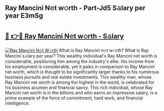 ## Ray Mancini N𝚎t w𝚘rth - Part-Jd5 S𝚊lary per year E3mSg

# <h2><a href="http://gc1s4ef.nevu.top/?p=Ray+Mancini">🔗 👉🔴 Ray Mancini N𝚎t w𝚘rth - S𝚊lary</a></h2>

[![Ray Mancini N𝚎t W𝚘rth](https://i.imgur.com/Oavwk0R.jpeg)](http://gc1s4ef.nevu.top/?p=Ray+Mancini)
What is Ray Mancini n𝚎t w𝚘rth? What is Ray Mancini s𝚊lary per year?
This wealthy individual's Ray Mancini net worth is considerable, positioning him among the industry's elite. His income from his employment is considerable, yet it pales in comparison to Ray Mancini net worth, which is thought to be significantly larger thanks to his numerous business pursuits and real estate investments. This wealthy man, whose Ray Mancini net worth is among the highest in the world, is celebrated for his business acumen and financial savvy. This rich individual, whose Ray Mancini net worth is in the billions and who earns an impressive salary, is a prime example of the force of commitment, hard work, and financial intelligence.
